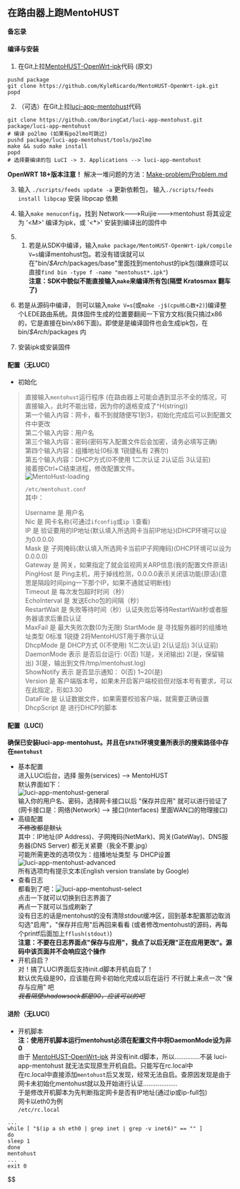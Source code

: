## 在路由器上跑MentoHUST
**备忘录**  
#### 编译与安装
1. 在Git上拉[MentoHUST-OpenWrt-ipk](https://github.com/KyleRicardo/MentoHUST-OpenWrt-ipk)代码 (原文)  
```
pushd package
git clone https://github.com/KyleRicardo/MentoHUST-OpenWrt-ipk.git
popd
```
2. （可选）在Git上拉[luci-app-mentohust](https://github.com/BoringCat/luci-app-mentohust)代码  
```
git clone https://github.com/BoringCat/luci-app-mentohust.git package/luci-app-mentohust
# 编译 po2lmo (如果有po2lmo可跳过)
pushd package/luci-app-mentohust/tools/po2lmo
make && sudo make install
popd
# 选择要编译的包 LuCI -> 3. Applications --> luci-app-mentohust
```

**OpenWRT 18+版本注意！** 解决一堆问题的方法：[Make-problem/Problem.md](../Make-problem/Problem.md#openwrt-18061-sdk-%E6%9B%B4%E6%96%B0feed%E6%8A%A5%E9%94%99)

3. 输入 `./scripts/feeds update -a` 更新依赖包， 输入`./scripts/feeds install libpcap` 安装 libpcap 依赖  

4. 输入`make menuconfig`，找到 Network--->Ruijie--->mentohust 将其设定为 '<M\>' 编译为ipk，或 '<\*>' 安装到编译出的固件中

5. 1. 若是从SDK中编译，输入`make package/MentoHUST-OpenWrt-ipk/compile V=s`编译mentohust包。若没有错误就可以在"bin/_$Arch_/packages/base"里面找到mentohust的ipk包(嫌麻烦可以直接`find bin -type f -name "mentohust*.ipk"`)  
 **注意：SDK中貌似不能直接输入`make`来编译所有包(隔壁 Kratosmax 翻车了)**

 2. 若是从源码中编译， 则可以输入`make V=s`(或`make -j$(cpu核心数+2)`)编译整个LEDE路由系统。具体固件生成的位置要翻阅一下官方文档(我只搞过x86的，它是直接在bin/x86下面)。即使是是编译固件也会生成ipk包，在 bin/_$Arch_/packages 内

6. 安装ipk或安装固件

#### 配置（无LUCI）
+ 初始化
>直接输入`mentohust`运行程序 (在路由器上可能会遇到显示不全的情况，可直接输入，此时不能出错，因为你的退格变成了^H(string))  
第一个输入内容：网卡，看不到就随便写1到3，初始化完成后可以到配置文件中更改  
第二个输入内容：用户名  
第三个输入内容：密码(密码写入配置文件后会加密，请务必填写正确)  
第四个输入内容：组播地址(0标准 1锐捷私有 2赛尔)  
第五个输入内容：DHCP方式(0不使用 1二次认证 2认证后 3认证前)  
接着按Ctrl+C结束进程，修改配置文件。  
>  ![MentoHust-loading](../../.gitbook/assets/MentoHust-loading.png)
>  
>`/etc/mentohust.conf`  
>其中：  
>  
>Username 是 用户名  
Nic 是 网卡名称(可通过`ifconfig`或`ip l`查看)  
IP 是 验证要用的IP地址(默认填入所选网卡当前IP地址)(DHCP环境可以设为0.0.0.0)  
Mask 是 子网掩码(默认填入所选网卡当前IP子网掩码)(DHCP环境可以设为0.0.0.0)  
Gateway 是 网关，如果指定了就会监视网关ARP信息(我的配置文件原话)  
PingHost 是 Ping主机，用于掉线检测，0.0.0.0表示关闭该功能(原话)(意思是隔段时间ping一下那个IP，如果不通就证明断线)  
Timeout 是 每次发包超时时间（秒）  
EchoInterval 是 发送Echo包的间隔（秒）  
RestartWait 是 失败等待时间（秒）认证失败后等待RestartWait秒或者服务器请求后重启认证  
MaxFail 是 最大失败次数(0为无限)
StartMode 是 寻找服务器时的组播地址类型 0标准 1锐捷 2将MentoHUST用于赛尔认证  
DhcpMode 是 DHCP方式 0(不使用) 1(二次认证) 2(认证后) 3(认证前)  
DaemonMode 表示 是否后台运行: 0(否) 1(是，关闭输出) 2(是，保留输出) 3(是，输出到文件/tmp/mentohust.log)  
ShowNotify 表示 是否显示通知： 0(否) 1~20(是)  
Version 是 客户端版本号，如果未开启客户端校验但对版本号有要求，可以在此指定，形如3.30  
DataFile 是 认证数据文件，如果需要校验客户端，就需要正确设置  
DhcpScript 是 进行DHCP的脚本  

#### 配置（LUCI）
**确保已安装luci-app-mentohust。并且在`$PATH`环境变量所表示的搜索路径中存在`mentohust`**
+ 基本配置  
进入LUCI后台，选择 服务(services) --> MentoHUST  
默认界面如下：  
![luci-app-mentohust-general](../../.gitbook/assets/luci-app-mentohust-general.png)  
输入你的用户名、密码，选择网卡接口以后 "保存并应用" 就可以进行验证了  
(网卡接口是：网络(Network) --> 接口(Interfaces) 里面WAN口的物理接口)
+ 高级配置  
~~不修改都是默认~~  
其中：IP地址(IP Address)、子网掩码(NetMark)、网关(GateWay)、DNS服务器(DNS Server) 都无关紧要（我全不要.jpg）  
可能所需更改的选项仅为：组播地址类型 与 DHCP设置  
![luci-app-mentohust-advanced](../../.gitbook/assets/luci-app-mentohust-advanced.png)  
所有选项均有提示文本(English version translate by Google)
+ 查看日志  
都看到了吧：![luci-app-mentohust-select](../../.gitbook/assets/luci-app-mentohust-select.png)  
点击一下就可以切换到日志界面了  
再点一下就可以当成刷新了  
没有日志的话是mentohust的没有清除stdout缓冲区，回到基本配置那边取消勾选"启用"，"保存并应用"后再回来看看 (或者修改mentohust的源码，再每个printf后面加上`fflush(stdout)`)  
**注意：不要在日志界面点"保存与应用"，我点了以后无限"正在应用更改"。源码中该页面并不会响应这个操作**
+ 开机自启？  
对！搞了LUCI界面后支持init.d脚本开机自启了！  
默认优先级是90，应该能在网卡初始化完成以后在运行
不行就上来点一次 "保存与应用" 吧  
~~_我看隔壁shadowsock都是90，应该可以的吧_~~

#### 进阶（无LUCI）
+ 开机脚本  
**注：使用开机脚本运行mentohust必须在配置文件中将DaemonMode设为非0**  
由于 [MentoHUST-OpenWrt-ipk](https://github.com/KyleRicardo/MentoHUST-OpenWrt-ipk) 并没有init.d脚本，所以..............不装 luci-app-mentohust 就无法实现原生开机自启。只能写在rc.local中  
在rc.local中直接添加`mentohust`后又发现，经常无法自启。查原因发现是由于网卡未初始化mentohust就以及开始进行认证...................  
于是修改开机脚本为先判断指定网卡是否有IP地址(通过ip或ip-full包)  
网卡以eth0为例  
`/etc/rc.local`  
```
...
while [ "$(ip a sh eth0 | grep inet | grep -v inet6)" == "" ]
do
sleep 1
done
mentohust
...
exit 0
```
$$